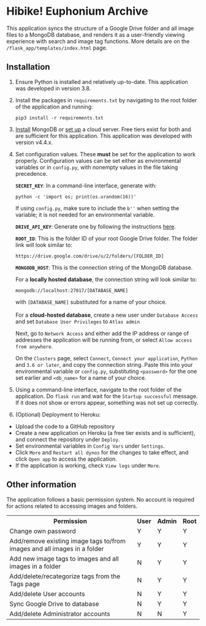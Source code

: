 # Hibike! Euphonium Archive

This application syncs the structure of a Google Drive folder and all image files to a MongoDB database, and renders it as a user-friendly viewing experience with search and image tag functions.  More details are on the `/flask_app/templates/index.html` page.

## Installation

1. Ensure Python is installed and relatively up-to-date.  This application was developed in version 3.8.

2. Install the packages in `requirements.txt` by navigating to the root folder of the application and running:
    ```
    pip3 install -r requirements.txt
    ```

3. [Install](https://www.mongodb.com/try/download/community) MongoDB or [set up](https://www.mongodb.com/cloud/atlas) a cloud server.  Free tiers exist for both and are sufficient for this application.  This application was developed with version v4.4.x.

4. Set configuration values.  These **must** be set for the application to work properly.  Configuration values can be set either as environmental variables or in `config.py`, with nonempty values in the file taking precedence.

    **`SECRET_KEY`**: In a command-line interface, generate with:
    ```
    python -c 'import os; print(os.urandom(16))'
    ```
    If using `config.py`, make sure to include the `b''` when setting the variable; it is not needed for an environmental variable.

    **`DRIVE_API_KEY`**: Generate one by following the instructions [here](https://support.google.com/googleapi/answer/6158862).

    **`ROOT_ID`**: This is the folder ID of your root Google Drive folder.  The folder link will look similar to:
    ```
    https://drive.google.com/drive/u/2/folders/[FOLDER_ID]
    ```

    **`MONGODB_HOST`**: This is the connection string of the MongoDB database.
    
    For a **locally hosted database**, the connection string will look similar to:
    ```
    mongodb://localhost:27017/[DATABASE_NAME]
    ```
    with `[DATABASE_NAME]` substituted for a name of your choice.
    <br><br>
    For a **cloud-hosted database**, create a new user under `Database Access` and set `Database User Privileges` to `Atlas admin`
    
    Next, go to `Network Access` and either add the IP address or range of addresses the application will be running from, or select `Allow access from anywhere`.
    
    On the `Clusters` page, select `Connect`, `Connect your application`, `Python` and `3.6 or later`, and copy the connection string.  Paste this into your environmental variable or `config.py`, substituting `<password>` for the one set earlier and `<db_name>` for a name of your choice.

5. Using a command-line interface, navigate to the root folder of the application.  Do `flask run` and wait for the `Startup successful` message.  If it does not show or errors appear, something was not set up correctly.

6. (Optional) Deployment to Heroku:
* Upload the code to a GitHub repository
* Create a new application on Heroku (a free tier exists and is sufficient), and connect the repository under `Deploy`.
* Set environmental variables in `Config Vars` under `Settings`.
* Click `More` and `Restart all dynos` for the changes to take effect, and click `Open app` to access the application.
* If the application is working, check `View logs` under `More`.

## Other information

The application follows a basic permission system.  No account is required for actions related to accessing images and folders.
<table>
<th width="70%">Permission</th>
<th width="10%">User</th>
<th width="10%">Admin</th>
<th width="10%">Root</th>
<tr>
<td>
Change own password
</td>
<td>Y</td><td>Y</td><td>Y</td>
</tr>
<tr>
<td>
Add/remove existing image tags to/from images and all images in a folder
</td>
<td>Y</td><td>Y</td><td>Y</td>
</tr>
<tr>
<td>
Add new image tags to images and all images in a folder
</td>
<td>N</td><td>Y</td><td>Y</td>
</tr>
<tr>
<td>
Add/delete/recategorize tags from the Tags page
</td>
<td>N</td><td>Y</td><td>Y</td>
</tr>
<tr>
<td>
Add/delete User accounts
</td>
<td>N</td><td>Y</td><td>Y</td>
</tr>
<tr>
<td>
Sync Google Drive to database
</td>
<td>N</td><td>Y</td><td>Y</td>
</tr>
<tr>
<td>
Add/delete Administrator accounts
</td>
<td>N</td><td>N</td><td>Y</td>
</tr>
</table>
